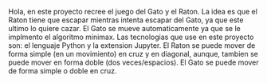 Hola, en este proyecto recree el juego del Gato y el Raton. La idea es que el Raton tiene que escapar mientras intenta escapar del Gato, ya que este ultimo lo quiere cazar. El Gato se mueve automaticamente ya que se le implmento el algoritmo minimax. Las tecnologias que use en este proyecto son: el lenguaje Python y la extension Jupyter. El Raton se puede mover de forma simple (en un movimiento) en cruz y en diagonal, aunque, tambien se puede mover en forma doble (dos veces/espacios). El Gato se puede mover de forma simple o doble en cruz.

